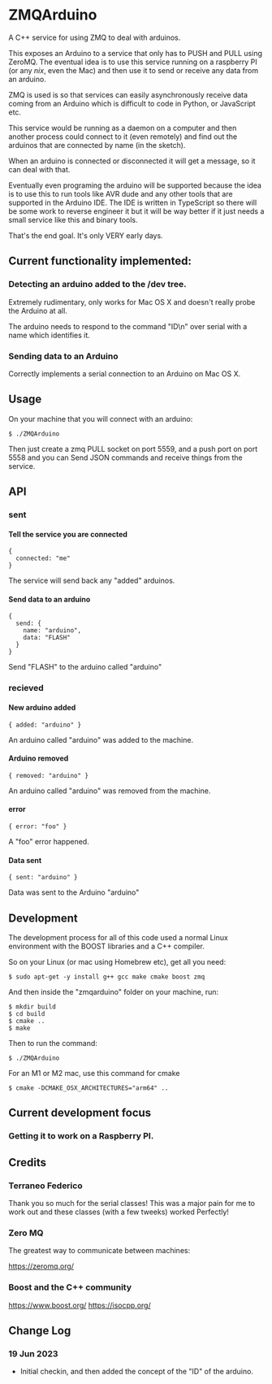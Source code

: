 # ZMQArduino

A C++ service for using ZMQ to deal with arduinos.

This exposes an Arduino to a service that only has to PUSH and PULL using ZeroMQ. The eventual
idea is to use this service running on a raspberry PI (or any *nix*, even the Mac) and then use
it to send or receive any data from an arduino.

ZMQ is used is so that services can easily asynchronously receive
data coming from an Arduino which is difficult to code in Python, or JavaScript etc.

This service would be running as a daemon on a computer and then another process could connect
to it (even remotely) and find out the arduinos that are connected by name (in the sketch).

When an arduino is connected or disconnected it will get a message, so it can deal with that.

Eventually even programing the arduino will be supported because the idea is to use this to
run tools like AVR dude and any other tools that are supported in the Arduino IDE. The IDE
is written in TypeScript so there will be some work to reverse engineer it but it will be 
way better if it just needs a small service like this and binary tools.

That's the end goal. It's only VERY early days.

## Current functionality implemented:

### Detecting an arduino added to the /dev tree.

Extremely rudimentary, only works for Mac OS X and doesn't really probe the Arduino at all.

The arduino needs to respond to the command "ID\n" over serial with a name which identifies it.

### Sending data to an Arduino

Correctly implements a serial connection to an Arduino on Mac OS X.

## Usage

On your machine that you will connect with an arduino:

```
$ ./ZMQArduino
```

Then just create a zmq PULL socket on port 5559, and a push port on port 5558 and you can Send JSON
commands and receive things from the service.

## API

### sent

#### Tell the service you are connected

```
{ 
  connected: "me"
}
```

The service will send back any "added" arduinos.

#### Send data to an arduino

```
{ 
  send: { 
    name: "arduino", 
    data: "FLASH" 
  } 
}
```

Send "FLASH" to the arduino called "arduino"

### recieved

#### New arduino added

```
{ added: "arduino" }
```
  
An arduino called "arduino" was added to the machine.

#### Arduino removed

```
{ removed: "arduino" }
```
  
An arduino called "arduino" was removed from the machine.

#### error

```
{ error: "foo" }
```
  
A "foo" error happened.

#### Data sent

```
{ sent: "arduino" }
```
  
Data was sent to the Arduino "arduino" 

## Development

The development process for all of this code used a normal Linux environment with the BOOST
libraries and a C++ compiler.

So on your Linux (or mac using Homebrew etc), get all you need:

```
$ sudo apt-get -y install g++ gcc make cmake boost zmq
```

And then inside the "zmqarduino" folder on your machine, run:

```
$ mkdir build
$ cd build
$ cmake ..
$ make
```

Then to run the command:

```
$ ./ZMQArduino
```

For an M1 or M2 mac, use this command for cmake

```
$ cmake -DCMAKE_OSX_ARCHITECTURES="arm64" ..
```

## Current development focus

### Getting it to work on a Raspberry PI.

## Credits

### Terraneo Federico

Thank you so much for the serial classes! This was a major pain for me to work out and
these classes (with a few tweeks) worked Perfectly!

### Zero MQ

The greatest way to communicate between machines:

https://zeromq.org/

### Boost and the C++ community

https://www.boost.org/
https://isocpp.org/

## Change Log

### 19 Jun 2023
- Initial checkin, and then added the concept of the "ID" of the arduino.

